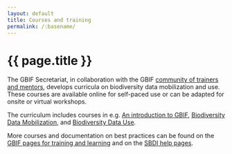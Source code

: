 ```yaml
---
layout: default
title: Courses and training
permalink: /:basename/
---
```


# {{ page.title }}

The GBIF Secretariat, in collaboration with the GBIF [community of trainers and mentors](https://www.gbif.org/article/5SExsCfj7UaUkMCsuc6Oec/), develops curricula on biodiversity data mobilization and use. These courses are available online for self-paced use or can be adapted for onsite or virtual workshops.

The curriculum includes courses in e.g. [An introduction to GBIF](https://docs.gbif.org/course-introduction-to-gbif/en/), [Biodiversity Data Mobilization](https://docs.gbif.org/course-data-mobilization/en), and [Biodiversity Data Use](https://docs.gbif.org/course-data-use/en/).

More courses and documentation on best practices can be found on the [GBIF pages for training and learning](https://www.gbif.org/training) and on the [SBDI help pages](https://docs.biodiversitydata.se/courses-and-training/).